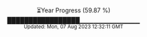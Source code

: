 <p align="center">
⏳Year Progress (59.87 %) <br>
█████████████████▁▁▁▁▁▁▁▁▁▁▁▁▁ <br>
<sub>Updated: Mon, 07 Aug 2023 12:32:11 GMT</sub>
</p>

